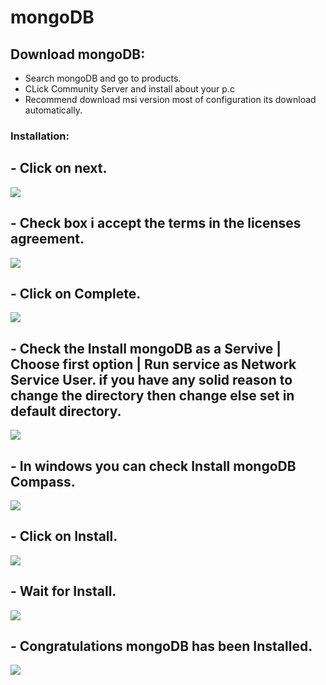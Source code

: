 # mongoDB



## Download mongoDB:

- Search mongoDB and go to products.
- CLick Community Server and install about your p.c
- Recommend download msi version most of configuration its download automatically.



### Installation:

## - Click on next.
<img src = "./assets/Mi-1.png">

## - Check box i accept the terms in the licenses agreement.
<img src = "./assets/Mi-2.png">

## - Click on Complete.
<img src = "./assets/Mi-3.png">

## - Check the Install mongoDB as a Servive | Choose first option | Run service as Network Service User. if you have any solid reason to change the directory then change else set in default directory.
<img src = "./assets/Mi-4.png">

## - In windows you can check Install mongoDB Compass.
<img src = "./assets/Mi-5.png">

## - Click on Install.
<img src = "./assets/Mi-6.png">

## - Wait for Install.
<img src = "./assets/Mi-7.png">

## - Congratulations mongoDB has been Installed.
<img src = "./assets/Mi-8.png">


